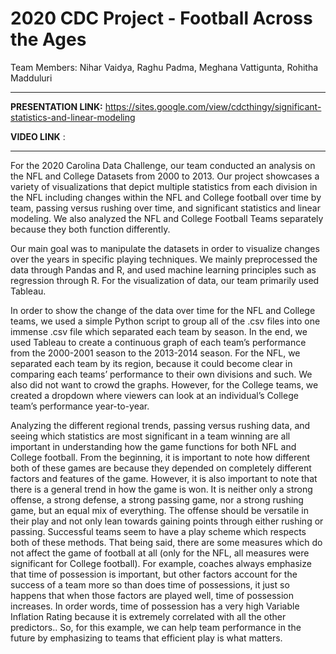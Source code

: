 # 2020 CDC Project - Football Across the Ages

Team Members: Nihar Vaidya, Raghu Padma, Meghana Vattigunta, Rohitha Madduluri

---
**PRESENTATION LINK:** https://sites.google.com/view/cdcthingy/significant-statistics-and-linear-modeling 

**VIDEO LINK** : 

---


For the 2020 Carolina Data Challenge, our team conducted an analysis on the NFL and College Datasets from 2000 to 2013. Our project showcases a variety of visualizations that depict multiple statistics from each division in the NFL including changes within the NFL and College football over time by team, passing versus rushing over time, and significant statistics and linear modeling. We also analyzed the NFL and College Football Teams separately because they both function differently.

Our main goal was to manipulate the datasets in order to visualize changes over the years in specific playing techniques. We mainly preprocessed the data through Pandas and R, and used machine learning principles such as regression through R. For the visualization of data, our team primarily used Tableau. 

In order to show the change of the data over time for the NFL and College teams, we used a simple Python script to group all of the .csv files into one immense .csv file which separated each team by season. In the end, we used Tableau to create a continuous graph of each team’s performance from the 2000-2001 season to the 2013-2014 season. For the NFL, we separated each team by its region, because it could become clear in comparing each teams’ performance to their own divisions and such. We also did not want to crowd the graphs. However, for the College teams, we created a dropdown where viewers can look at an individual’s College team’s performance year-to-year. 

Analyzing the different regional trends, passing versus rushing data, and seeing which statistics are most significant in a team winning are all important in understanding how the game functions for both NFL and College football. From the beginning, it is important to note how different both of these games are because they depended on completely different factors and features of the game. However, it is also important to note that there is a general trend in how the game is won. It is neither only a strong offense, a strong defense, a strong passing game, nor a strong rushing game, but an equal mix of everything. The offense should be versatile in their play and not only lean towards gaining points through either rushing or passing. Successful teams seem to have a play scheme which respects both of these methods. That being said, there are some measures which do not affect the game of football at all (only for the NFL, all measures were significant for College football). For example, coaches always emphasize that time of possession is important, but other factors account for the success of a team more so than does time of possessions, it just so happens that when those factors are played well, time of possession increases. In order words, time of possession has a very high Variable Inflation Rating because it is extremely correlated with all the other predictors.. So, for this example, we can help team performance in the future by emphasizing to teams that efficient play is what matters. 

 
